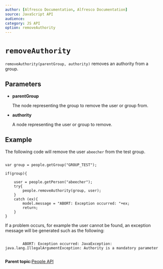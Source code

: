 ```yaml
---
author: [Alfresco Documentation, Alfresco Documentation]
source: JavaScript API
audience: 
category: JS API
option: removeAuthority
---
```


# `removeAuthority`

`removeAuthority(parentGroup, authority)` removes an authority from a group.

## Parameters

-   **parentGroup**

    The node representing the group to remove the user or group from.

-   **authority**

    A node representing the user or group to remove.


## Example

The following code will remove the user `abeecher` from the test group.

```

var group = people.getGroup("GROUP_TEST");

if(group){

    user = people.getPerson("abeecher");
    try{
        people.removeAuthority(group, user);
    }
    catch (ex){
        model.message = "ABORT: Exception occurred: "+ex;
        return;
    }
}
```

If a problem occurs, for example the user cannot be found, an exception message will be generated such as the following:

```

        ABORT: Exception occurred: JavaException: java.lang.IllegalArgumentException: Authority is a mandatory parameter
      
```

**Parent topic:**[People API](../references/API-JS-People.md)

